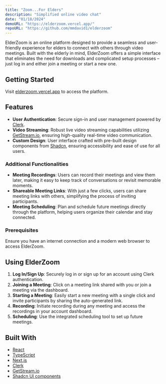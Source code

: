 ```yaml
---
title: "Zoom...For Elders"
description: "Simplified online video chat"
date: "01/18/2024"
demoURL: "https://elderzoom.vercel.app/"
repoURL: "https://github.com/mmdavid1/elderzoom"
---
```



ElderZoom is an online platform designed to provide a seamless and user-friendly experience for elders to connect with others through video meetings. Built with the elderly in mind, ElderZoom offers a simple interface that eliminates the need for downloads and complicated setup processes – just log in and either join a meeting or start a new one.

## Getting Started

Visit [elderzoom.vercel.app](https://elderzoom.vercel.app) to access the platform.

## Features

- **User Authentication**: Secure sign-in and user management powered by [Clerk](https://clerk.dev/).
- **Video Streaming**: Robust live video streaming capabilities utilizing [GetStream.io](https://getstream.io/), ensuring high-quality real-time video communication.
- **Custom Design**: User interface crafted with pre-built design components from [Shadcn](https://shadcn.com/), ensuring accessibility and ease of use for all users.

### Additional Functionalities

- **Meeting Recordings**: Users can record their meetings and view them later, making it easy to keep track of conversations or revisit memorable moments.
- **Shareable Meeting Links**: With just a few clicks, users can share meeting links with others, simplifying the process of inviting participants.
- **Meeting Scheduling**: Plan and schedule future meetings directly through the platform, helping users organize their calendar and stay connected.


### Prerequisites

Ensure you have an internet connection and a modern web browser to access ElderZoom.

## Using ElderZoom

1. **Log In/Sign Up**: Securely log in or sign up for an account using Clerk authentication.
2. **Joining a Meeting**: Click on a meeting link shared with you or join a meeting via the dashboard.
3. **Starting a Meeting**: Easily start a new meeting with a single click and invite participants by sharing the auto-generated link.
4. **Recording**: Initiate recording during any meeting and access the recordings in your account dashboard.
5. **Scheduling**: Use the integrated scheduling tool to set up future meetings.

## Built With

- [React](https://reactjs.org/)
- [TypeScript](https://www.typescriptlang.org/) 
- [Next.js](https://nextjs.org/) 
- [Clerk](https://clerk.dev/)
- [GetStream.io](https://getstream.io/)
- [Shadcn UI components](https://shadcn.com/) 

